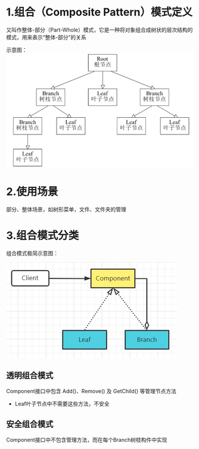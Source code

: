 # 1.组合（Composite Pattern）模式定义
又叫作整体-部分（Part-Whole）模式，它是一种将对象组合成树状的层次结构的模式，用来表示“整体-部分”的关系

示意图：
![](img/组合模式示意图.jpg)

# 2.使用场景
部分、整体场景，如树形菜单，文件、文件夹的管理

# 3.组合模式分类
组合模式极简示意图：

![](img/组合模式简图.jpg)

## 透明组合模式
Component接口中包含 Add()、Remove() 及 GetChild() 等管理节点方法
- Leaf叶子节点中不需要这些方法，不安全

## 安全组合模式
Component接口中不包含管理方法，而在每个Branch树枝构件中实现

